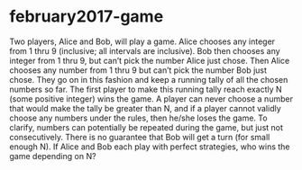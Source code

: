 # february2017-game
Two players, Alice and Bob, will play a game. Alice chooses any integer from 1 thru 9 (inclusive; all intervals are inclusive). Bob then chooses any integer from 1 thru 9, but can’t pick the number Alice just chose. Then Alice chooses any number from 1 thru 9 but can’t pick the number Bob just chose. They go on in this fashion and keep a running tally of all the chosen numbers so far.  The first player to make this running tally reach exactly N (some positive integer) wins the game. A player can never choose a number that would make the tally be greater than N, and if a player cannot validly choose any numbers under the rules, then he/she loses the game.  To clarify, numbers can potentially be repeated during the game, but just not consecutively. There is no guarantee that Bob will get a turn (for small enough N).  If Alice and Bob each play with perfect strategies, who wins the game depending on N?
